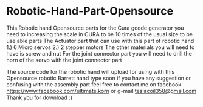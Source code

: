 # Robotic-Hand-Part-Opensource

This Robotic hand Opensource parts  for the Cura gcode generator you need to increasing the scale in CURA to be 10 times of the usual size 
to be use able parts
The Actuator part that can use with this part of robotic hand 
1.) 6  Micro servos 
2.) 2 stepper motors
The other materials you will need to have is 
screw and nut 
For the joint connector part you will need to drill the horn of the servo with the joint connector part 

The source code for the robotic hand will upload for using with this Opensource robotic Barrett hand type soon 
if you have any suggestion or confusing with the assembly part feel free to contact me on facebook https://www.facebook.com/ultimate.korn 
or g-mail teslacoil358@gmail.com 
Thank you for download :) 
